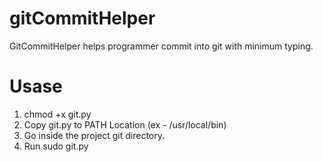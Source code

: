 # gitCommitHelper
GitCommitHelper helps programmer commit into git with minimum typing.

# Usase
1. chmod +x git.py
2. Copy git.py to PATH Location (ex - /usr/local/bin)
3. Go inside the project git directory.
4. Run sudo git.py
